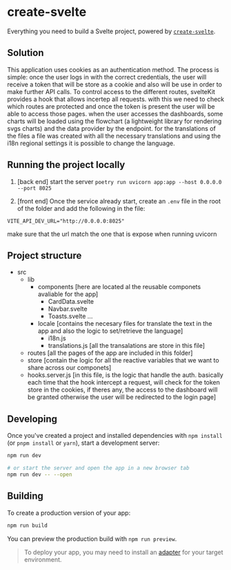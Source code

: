 # create-svelte

Everything you need to build a Svelte project, powered by [`create-svelte`](https://github.com/sveltejs/kit/tree/master/packages/create-svelte).

## Solution

This application uses cookies as an authentication method. The process is simple: once the user logs in with the correct credentials, the user will receive a token that will be store as a cookie and also will be use in order to make further API calls. To control access to the different routes, svelteKit provides a hook that allows incertep all requests. with this we need to check which routes are protected and once the token is present the user will be able to access those pages. when the user accesses the dashboards, some charts will be loaded using the flowchart (a lightweight library for rendering svgs charts) and the data provider by the endpoint. for the translations of the files a file was created with all the necessary translations and using the i18n regional settings it is possible to change the language.

## Running the project locally

1.  [back end] start the server `poetry run uvicorn app:app --host 0.0.0.0 --port 8025`

2.  [front end] Once the service already start, create an `.env` file in the root of the folder and add the following in the file:

`VITE_API_DEV_URL="http://0.0.0.0:8025"`

make sure that the url match the one that is expose when running uvicorn

## Project structure

- src
  - lib
    - components
      [here are located al the reusable componets avaliable for the app]
      - CardData.svelte
      - Navbar.svelte
      - Toasts.svelte
        ...
    - locale
      [contains the necesary files for translate the text in the app and also the logic to set/retrieve the language]
      - i18n.js
      - translations.js
        [all the transalations are store in this file]
  - routes
    [all the pages of the app are included in this folder]
  - store
    [contain the logic for all the reactive variables that we want to share across our componets]
  - hooks.server.js
    [in this file, is the logic that handle the auth. basically each time that the hook intercept a request, will check for the token store in the cookies, if theres any, the access to the dashboard will be granted otherwise the user will be redirected to the login page]

## Developing

Once you've created a project and installed dependencies with `npm install` (or `pnpm install` or `yarn`), start a development server:

```bash
npm run dev

# or start the server and open the app in a new browser tab
npm run dev -- --open
```

## Building

To create a production version of your app:

```bash
npm run build
```

You can preview the production build with `npm run preview`.

> To deploy your app, you may need to install an [adapter](https://kit.svelte.dev/docs/adapters) for your target environment.
